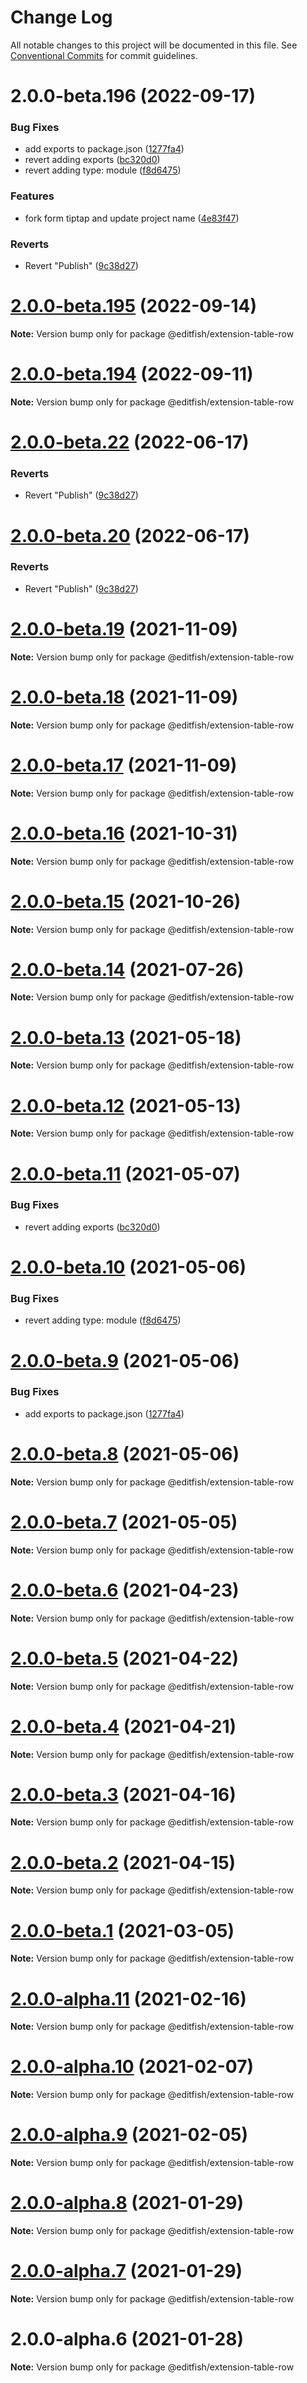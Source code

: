 # Change Log

All notable changes to this project will be documented in this file.
See [Conventional Commits](https://conventionalcommits.org) for commit guidelines.

# 2.0.0-beta.196 (2022-09-17)


### Bug Fixes

* add exports to package.json ([1277fa4](https://github.com/ueberdosis/editfish/commit/1277fa47151e9c039508cdb219bdd0ffe647f4ee))
* revert adding exports ([bc320d0](https://github.com/ueberdosis/editfish/commit/bc320d0b4b80b0e37a7e47a56e0f6daec6e65d98))
* revert adding type: module ([f8d6475](https://github.com/ueberdosis/editfish/commit/f8d6475e2151faea6f96baecdd6bd75880d50d2c))


### Features

* fork form tiptap and update project name ([4e83f47](https://github.com/ueberdosis/editfish/commit/4e83f471f558450547d3d0269ca1648cbcad94c1))


### Reverts

* Revert "Publish" ([9c38d27](https://github.com/ueberdosis/editfish/commit/9c38d2713e6feac5645ad9c1bfc57abdbf054576))





# [2.0.0-beta.195](https://github.com/ueberdosis/tiptap/compare/v2.0.0-beta.194...v2.0.0-beta.195) (2022-09-14)

**Note:** Version bump only for package @editfish/extension-table-row





# [2.0.0-beta.194](https://github.com/ueberdosis/tiptap/compare/v2.0.0-beta.193...v2.0.0-beta.194) (2022-09-11)

**Note:** Version bump only for package @editfish/extension-table-row





# [2.0.0-beta.22](https://github.com/ueberdosis/tiptap/compare/@editfish/extension-table-row@2.0.0-beta.20...@editfish/extension-table-row@2.0.0-beta.22) (2022-06-17)


### Reverts

* Revert "Publish" ([9c38d27](https://github.com/ueberdosis/tiptap/commit/9c38d2713e6feac5645ad9c1bfc57abdbf054576))





# [2.0.0-beta.20](https://github.com/ueberdosis/tiptap/compare/@editfish/extension-table-row@2.0.0-beta.20...@editfish/extension-table-row@2.0.0-beta.20) (2022-06-17)


### Reverts

* Revert "Publish" ([9c38d27](https://github.com/ueberdosis/tiptap/commit/9c38d2713e6feac5645ad9c1bfc57abdbf054576))





# [2.0.0-beta.19](https://github.com/ueberdosis/tiptap/compare/@editfish/extension-table-row@2.0.0-beta.18...@editfish/extension-table-row@2.0.0-beta.19) (2021-11-09)

**Note:** Version bump only for package @editfish/extension-table-row





# [2.0.0-beta.18](https://github.com/ueberdosis/tiptap/compare/@editfish/extension-table-row@2.0.0-beta.17...@editfish/extension-table-row@2.0.0-beta.18) (2021-11-09)

**Note:** Version bump only for package @editfish/extension-table-row





# [2.0.0-beta.17](https://github.com/ueberdosis/tiptap/compare/@editfish/extension-table-row@2.0.0-beta.16...@editfish/extension-table-row@2.0.0-beta.17) (2021-11-09)

**Note:** Version bump only for package @editfish/extension-table-row





# [2.0.0-beta.16](https://github.com/ueberdosis/tiptap/compare/@editfish/extension-table-row@2.0.0-beta.15...@editfish/extension-table-row@2.0.0-beta.16) (2021-10-31)

**Note:** Version bump only for package @editfish/extension-table-row





# [2.0.0-beta.15](https://github.com/ueberdosis/tiptap/compare/@editfish/extension-table-row@2.0.0-beta.14...@editfish/extension-table-row@2.0.0-beta.15) (2021-10-26)

**Note:** Version bump only for package @editfish/extension-table-row





# [2.0.0-beta.14](https://github.com/ueberdosis/tiptap/compare/@editfish/extension-table-row@2.0.0-beta.13...@editfish/extension-table-row@2.0.0-beta.14) (2021-07-26)

**Note:** Version bump only for package @editfish/extension-table-row





# [2.0.0-beta.13](https://github.com/ueberdosis/tiptap/compare/@editfish/extension-table-row@2.0.0-beta.12...@editfish/extension-table-row@2.0.0-beta.13) (2021-05-18)

**Note:** Version bump only for package @editfish/extension-table-row





# [2.0.0-beta.12](https://github.com/ueberdosis/tiptap/compare/@editfish/extension-table-row@2.0.0-beta.11...@editfish/extension-table-row@2.0.0-beta.12) (2021-05-13)

**Note:** Version bump only for package @editfish/extension-table-row





# [2.0.0-beta.11](https://github.com/ueberdosis/tiptap/compare/@editfish/extension-table-row@2.0.0-beta.10...@editfish/extension-table-row@2.0.0-beta.11) (2021-05-07)


### Bug Fixes

* revert adding exports ([bc320d0](https://github.com/ueberdosis/tiptap/commit/bc320d0b4b80b0e37a7e47a56e0f6daec6e65d98))





# [2.0.0-beta.10](https://github.com/ueberdosis/tiptap/compare/@editfish/extension-table-row@2.0.0-beta.9...@editfish/extension-table-row@2.0.0-beta.10) (2021-05-06)


### Bug Fixes

* revert adding type: module ([f8d6475](https://github.com/ueberdosis/tiptap/commit/f8d6475e2151faea6f96baecdd6bd75880d50d2c))





# [2.0.0-beta.9](https://github.com/ueberdosis/tiptap/compare/@editfish/extension-table-row@2.0.0-beta.8...@editfish/extension-table-row@2.0.0-beta.9) (2021-05-06)


### Bug Fixes

* add exports to package.json ([1277fa4](https://github.com/ueberdosis/tiptap/commit/1277fa47151e9c039508cdb219bdd0ffe647f4ee))





# [2.0.0-beta.8](https://github.com/ueberdosis/tiptap/compare/@editfish/extension-table-row@2.0.0-beta.7...@editfish/extension-table-row@2.0.0-beta.8) (2021-05-06)

**Note:** Version bump only for package @editfish/extension-table-row





# [2.0.0-beta.7](https://github.com/ueberdosis/tiptap/compare/@editfish/extension-table-row@2.0.0-beta.6...@editfish/extension-table-row@2.0.0-beta.7) (2021-05-05)

**Note:** Version bump only for package @editfish/extension-table-row





# [2.0.0-beta.6](https://github.com/ueberdosis/tiptap/compare/@editfish/extension-table-row@2.0.0-beta.5...@editfish/extension-table-row@2.0.0-beta.6) (2021-04-23)

**Note:** Version bump only for package @editfish/extension-table-row





# [2.0.0-beta.5](https://github.com/ueberdosis/tiptap/compare/@editfish/extension-table-row@2.0.0-beta.4...@editfish/extension-table-row@2.0.0-beta.5) (2021-04-22)

**Note:** Version bump only for package @editfish/extension-table-row





# [2.0.0-beta.4](https://github.com/ueberdosis/tiptap/compare/@editfish/extension-table-row@2.0.0-beta.3...@editfish/extension-table-row@2.0.0-beta.4) (2021-04-21)

**Note:** Version bump only for package @editfish/extension-table-row





# [2.0.0-beta.3](https://github.com/ueberdosis/tiptap/compare/@editfish/extension-table-row@2.0.0-beta.2...@editfish/extension-table-row@2.0.0-beta.3) (2021-04-16)

**Note:** Version bump only for package @editfish/extension-table-row





# [2.0.0-beta.2](https://github.com/ueberdosis/tiptap/compare/@editfish/extension-table-row@2.0.0-beta.1...@editfish/extension-table-row@2.0.0-beta.2) (2021-04-15)

**Note:** Version bump only for package @editfish/extension-table-row





# [2.0.0-beta.1](https://github.com/ueberdosis/tiptap/compare/@editfish/extension-table-row@2.0.0-alpha.11...@editfish/extension-table-row@2.0.0-beta.1) (2021-03-05)

**Note:** Version bump only for package @editfish/extension-table-row





# [2.0.0-alpha.11](https://github.com/ueberdosis/tiptap/compare/@editfish/extension-table-row@2.0.0-alpha.10...@editfish/extension-table-row@2.0.0-alpha.11) (2021-02-16)

**Note:** Version bump only for package @editfish/extension-table-row





# [2.0.0-alpha.10](https://github.com/ueberdosis/tiptap/compare/@editfish/extension-table-row@2.0.0-alpha.9...@editfish/extension-table-row@2.0.0-alpha.10) (2021-02-07)

**Note:** Version bump only for package @editfish/extension-table-row





# [2.0.0-alpha.9](https://github.com/ueberdosis/tiptap/compare/@editfish/extension-table-row@2.0.0-alpha.8...@editfish/extension-table-row@2.0.0-alpha.9) (2021-02-05)

**Note:** Version bump only for package @editfish/extension-table-row





# [2.0.0-alpha.8](https://github.com/ueberdosis/tiptap/compare/@editfish/extension-table-row@2.0.0-alpha.7...@editfish/extension-table-row@2.0.0-alpha.8) (2021-01-29)

**Note:** Version bump only for package @editfish/extension-table-row





# [2.0.0-alpha.7](https://github.com/ueberdosis/tiptap/compare/@editfish/extension-table-row@2.0.0-alpha.6...@editfish/extension-table-row@2.0.0-alpha.7) (2021-01-29)

**Note:** Version bump only for package @editfish/extension-table-row





# 2.0.0-alpha.6 (2021-01-28)

**Note:** Version bump only for package @editfish/extension-table-row
